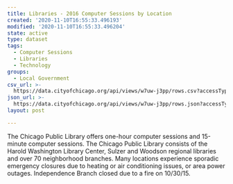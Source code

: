 ```yaml
---
title: Libraries - 2016 Computer Sessions by Location
created: '2020-11-10T16:55:33.496193'
modified: '2020-11-10T16:55:33.496204'
state: active
type: dataset
tags:
  - Computer Sessions
  - Libraries
  - Technology
groups:
  - Local Government
csv_url: >-
  https://data.cityofchicago.org/api/views/w7uw-j3pp/rows.csv?accessType=DOWNLOAD
json_url: >-
  https://data.cityofchicago.org/api/views/w7uw-j3pp/rows.json?accessType=DOWNLOAD
layout: post

---
```

The Chicago Public Library offers one-hour computer sessions and 15-minute computer sessions. The Chicago Public Library consists of the Harold Washington Library Center, Sulzer and Woodson regional libraries and over 70 neighborhood branches. Many locations experience sporadic emergency closures due to heating or air conditioning issues, or area power outages. Independence Branch closed due to a fire on 10/30/15.
